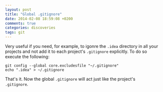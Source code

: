 ```yaml
---
layout: post
title: "Global .gitignore"
date: 2014-02-08 18:59:08 +0200
comments: true
categories: discoveries
tags: git
---
```


Very useful if you need, for example, to igonre the `.idea` directory in all your projects and not add it to each project's `.gitignore` explicitly. To do so execute the following:

```
git config --global core.excludesfile "~/.gitignore"
echo ".idea" > ~/.gitignore
```

That's it. Now the global `.gitignore` will act just like the project's `.gitignore`.